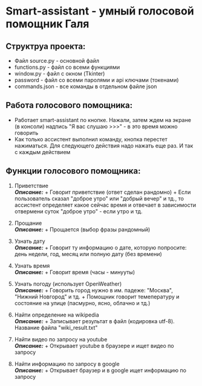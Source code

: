 # Smart-assistant - умный голосовой помощник Галя

## Структруа проекта:
-  Файл source.py - основной файл
-  functions.py - файл со всеми функциями
-  window.py - файл с окном (Tkinter)
-  password - файл со всеми паролями и api ключами (токенами)
-  commands.json - все команды в отдельном файле json

## Работа голосового помощника:
+ Работает smart-assistant по кнопке. Нажали, затем ждем на экране (в консоли) надпись "Я вас слушаю >>>" - в это время можно говорить
+ Как только ассистент выполнил команду, кнопка перестет нажиматься. Для следующего действия надо нажать еще раз. И так с каждым действием

 ## Функции голосового помощника:
  1. Приветствие</br>
***Описание:***
    + Говорит приветствие (ответ сделан рандомно)
    + Если пользователь сказал "доброе утро" или "добрый вечер" и тд., то ассистент определяет какое сейчас время и отвечает в зависимости отвермени суток "доброе утро" - если утро и тд.
     
  3. Прощание</br>
***Описание:***
    + Прощается (выбор фразы рандомный)
     
  4. Узнать дату</br>
***Описание:***
    + Говорит ту информацию о дате, которую попросите: день недели, год, месяц или полную дату (без времени)
     
  5. Узнать время</br>
***Описание:***
    + Говорит время (часы - минууты)
     
  6. Узнать погоду (использует OpenWeather)</br>
***Описание:***
    + Говорить город нужно в им. падеже: "Москва", "Нижний Новгород" и тд.
    + Помощник говорит темепературу и состояние на улице (пасмурно, ясно, облачно и тд.)
    
  7. Найти определение на wikipedia</br>
***Описание:***
    + Записывает результат в файл (кодировка utf-8). Название файла "wiki_result.txt"
    
  8. Найти видео по запросу на youtube</br>
***Описание:***
    + Открывает youtube в браузере и ищет видео по запросу
    
  9. Найти информацию по запросу в google</br>
***Описание:***
    + Открывает браузер и в google ищет информацию по запросу 


  
